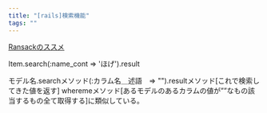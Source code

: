 ```yaml
---
title: "[rails]検索機能"
tags: ""
---
```


[Ransackのススメ](https://qiita.com/nysalor/items/9a95d91f2b97a08b96b0)

Item.search(:name_cont => 'ほげ').result

モデル名.searchメソッド(:カラム名＿述語　=> "").resultメソッド[これで検索してきた値を返す]
wheremeメソッド[あるモデルのあるカラムの値が””なもの該当するもの全て取得する]に類似している。
